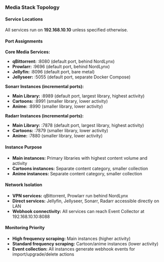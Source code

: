 ### Media Stack Topology

#### Service Locations
All services run on **192.168.10.10** unless specified otherwise.

#### Port Assignments

**Core Media Services:**
- **qBittorrent:** :8080 (default port, behind NordLynx)
- **Prowlarr:** :9696 (default port, behind NordLynx)
- **Jellyfin:** :8096 (default port, bare metal)
- **Jellyseer:** :5055 (default port, separate Docker Compose)

**Sonarr Instances (incremental ports):**
- **Main Library:** :8989 (default port, largest library, highest activity)
- **Cartoons:** :8991 (smaller library, lower activity)
- **Anime:** :8990 (smaller library, lower activity)

**Radarr Instances (incremental ports):**
- **Main Library:** :7878 (default port, largest library, highest activity)
- **Cartoons:** :7879 (smaller library, lower activity)
- **Anime:** :7880 (smaller library, lower activity)

#### Instance Purpose
- **Main instances:** Primary libraries with highest content volume and activity
- **Cartoons instances:** Separate content category, smaller collection
- **Anime instances:** Separate content category, smaller collection

#### Network Isolation
- **VPN services:** qBittorrent, Prowlarr run behind NordLynx
- **Direct services:** Jellyfin, Jellyseer, Sonarr, Radarr accessible directly on LAN
- **Webhook connectivity:** All services can reach Event Collector at 192.168.10.10:8088

#### Monitoring Priority
- **High frequency scraping:** Main instances (higher activity)
- **Standard frequency scraping:** Cartoon/anime instances (lower activity)
- **Event collection:** All instances generate webhook events for import/upgrade/delete actions
